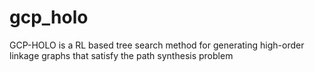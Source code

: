 # gcp_holo
GCP-HOLO is a RL based tree search method for generating high-order linkage graphs that satisfy the path synthesis problem
